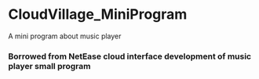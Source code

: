 # CloudVillage_MiniProgram
A mini program about music player

### Borrowed from NetEase cloud interface development of music player small program
